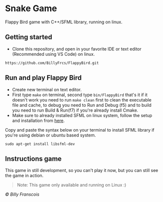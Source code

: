 # Snake Game

Flappy Bird game with C++/SFML library, running on linux.

## Getting started

- Clone this repository, and open in your favorite IDE or text editor (Recommended using VS Code) on linux.

```
https://github.com/BillyFrcs/FlappyBird.git
```

## Run and play Flappy Bird

- Create new terminal on text editor.
- First type `make` on terminal, second type `bin/FlappyBird` that's it if it doesn't work you need to run `make clean` first to clean the executable file and cache, to debug you need to Run and Debug (f5) and to build you need to run Build & Run(f7) if you're already install Cmake.
- Make sure to already installed SFML on linux system, follow the setup and installation from [here](https://www.sfml-dev.org/tutorials/2.5/start-linux.php).

Copy and paste the syntax below on your terminal to install SFML library if you're using debian or ubuntu based system.

```
sudo apt-get install libsfml-dev
```

## Instructions game

This game in still development, so you can't play it now, but you can still see the game in action.

> Note: This game only available and running on Linux :)

<i>© Billy Franscois</i>
